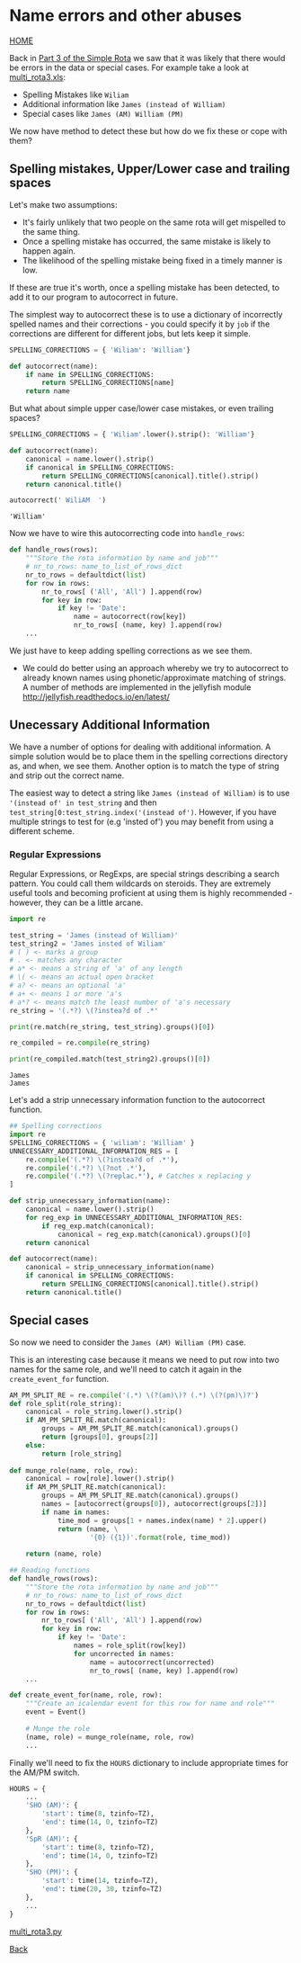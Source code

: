 
# Name errors and other abuses

[HOME](https://zeripath.github.io/sample-rota-converters)

Back in [Part 3 of the Simple Rota](../simple-rota/part-3) we saw that it was likely that there would be errors in the data or special cases. For example take a look at [multi_rota3.xls](multi_rota3.xls):

* Spelling Mistakes like `Wiliam`
* Additional information like `James (instead of William)`
* Special cases like `James (AM) William (PM)`

We now have method to detect these but how do we fix these or cope with them?

## Spelling mistakes, Upper/Lower case and trailing spaces

Let's make two assumptions:

* It's fairly unlikely that two people on the same rota will get mispelled to the same thing.
* Once a spelling mistake has occurred, the same mistake is likely to happen again.
* The likelihood of the spelling mistake being fixed in a timely manner is low.

If these are true it's worth, once a spelling mistake has been detected, to add it to our program to autocorrect in future.

The simplest way to autocorrect these is to use a dictionary of incorrectly spelled names and their corrections - you could specify it by `job` if the corrections are different for different jobs, but lets keep it simple.


```python
SPELLING_CORRECTIONS = { 'Wiliam': 'William'}

def autocorrect(name):
    if name in SPELLING_CORRECTIONS:
        return SPELLING_CORRECTIONS[name]
    return name
```

But what about simple upper case/lower case mistakes, or even trailing spaces? 


```python
SPELLING_CORRECTIONS = { 'Wiliam'.lower().strip(): 'William'}

def autocorrect(name):
    canonical = name.lower().strip()
    if canonical in SPELLING_CORRECTIONS:
        return SPELLING_CORRECTIONS[canonical].title().strip()
    return canonical.title()

autocorrect(' WiliAM  ')
```




    'William'



Now we have to wire this autocorrecting code into `handle_rows`:

```python
def handle_rows(rows):
    """Store the rota information by name and job"""
    # nr_to_rows: name_to_list_of_rows_dict
    nr_to_rows = defaultdict(list)
    for row in rows:
        nr_to_rows[ ('All', 'All') ].append(row)
        for key in row:
            if key != 'Date':
                name = autocorrect(row[key])
                nr_to_rows[ (name, key) ].append(row)
    ...
```

We just have to keep adding spelling corrections as we see them.

* We could do better using an approach whereby we try to autocorrect  to already known names using phonetic/approximate matching of strings.  A number of methods are implemented in the jellyfish module <http://jellyfish.readthedocs.io/en/latest/> 

## Unecessary Additional Information

We have a number of options for dealing with additional information. A simple solution would be to place them in the spelling corrections directory as, and when, we see them. Another option is to match the type of string and strip out the correct name.

The easiest way to detect a string like `James (instead of William)` is to use `'(instead of' in test_string` and then `test_string[0:test_string.index('(instead of')`. However, if you have multiple strings to test for (e.g 'insted of') you may benefit from using a different scheme.

### Regular Expressions

Regular Expressions, or RegExps, are special strings describing a search pattern. You could call them wildcards on steroids. They are extremely useful tools and becoming proficient at using them is highly recommended - however, they can be a little arcane.


```python
import re

test_string = 'James (instead of William)'
test_string2 = 'James insted of Wiliam'
# ( ) <- marks a group
# . <- matches any character
# a* <- means a string of 'a' of any length
# \( <- means an actual open bracket
# a? <- means an optional 'a'
# a+ <- means 1 or more 'a's
# a*? <- means match the least number of 'a's necessary
re_string = '(.*?) \(?instea?d of .*' 

print(re.match(re_string, test_string).groups()[0])

re_compiled = re.compile(re_string)

print(re_compiled.match(test_string2).groups()[0])
```

    James
    James


Let's add a strip unnecessary information function to the autocorrect function.


```python
## Spelling corrections
import re
SPELLING_CORRECTIONS = { 'wiliam': 'William' }
UNNECESSARY_ADDITIONAL_INFORMATION_RES = [
    re.compile('(.*?) \(?instea?d of .*'),
    re.compile('(.*?) \(?not .*'),
    re.compile('(.*?) \(?replac.*'), # Catches x replacing y
]

def strip_unnecessary_information(name):
    canonical = name.lower().strip()
    for reg_exp in UNNECESSARY_ADDITIONAL_INFORMATION_RES:
        if reg_exp.match(canonical):
            canonical = reg_exp.match(canonical).groups()[0]
    return canonical

def autocorrect(name):
    canonical = strip_unnecessary_information(name)
    if canonical in SPELLING_CORRECTIONS:
        return SPELLING_CORRECTIONS[canonical].title().strip()
    return canonical.title()
```

## Special cases

So now we need to consider the `James (AM) William (PM)` case.

This is an interesting case because it means we need to put row into two names for the same role, and we'll need to catch it again in the `create_event_for` function.


```python
AM_PM_SPLIT_RE = re.compile('(.*) \(?(am)\)? (.*) \(?(pm)\)?')
def role_split(role_string):
    canonical = role_string.lower().strip()
    if AM_PM_SPLIT_RE.match(canonical):
        groups = AM_PM_SPLIT_RE.match(canonical).groups()
        return [groups[0], groups[2]]
    else:
        return [role_string]
    
def munge_role(name, role, row):
    canonical = row[role].lower().strip()
    if AM_PM_SPLIT_RE.match(canonical):
        groups = AM_PM_SPLIT_RE.match(canonical).groups()
        names = [autocorrect(groups[0]), autocorrect(groups[2])]
        if name in names:
            time_mod = groups[1 + names.index(name) * 2].upper()
            return (name, \
                    '{0} ({1})'.format(role, time_mod))
        
    return (name, role)
```

```python
## Reading functions
def handle_rows(rows):
    """Store the rota information by name and job"""
    # nr_to_rows: name_to_list_of_rows_dict
    nr_to_rows = defaultdict(list)
    for row in rows:
        nr_to_rows[ ('All', 'All') ].append(row)
        for key in row:
            if key != 'Date':
                names = role_split(row[key])
                for uncorrected in names:
                    name = autocorrect(uncorrected)
                    nr_to_rows[ (name, key) ].append(row)
    ...
```
```python
def create_event_for(name, role, row):
    """Create an icalendar event for this row for name and role"""
    event = Event()
    
    # Munge the role
    (name, role) = munge_role(name, role, row)
    ...
```

Finally we'll need to fix the `HOURS` dictionary to include appropriate times for the AM/PM switch.

```python
HOURS = {
    ...
    'SHO (AM)': {
        'start': time(8, tzinfo=TZ),
        'end': time(14, 0, tzinfo=TZ)
    },
    'SpR (AM)': {
        'start': time(8, tzinfo=TZ),
        'end': time(14, 0, tzinfo=TZ)
    },
    'SHO (PM)': {
        'start': time(14, tzinfo=TZ),
        'end': time(20, 30, tzinfo=TZ)
    },
    ...
}
```

[multi_rota3.py](multi_rota3.py)

[Back](../)
